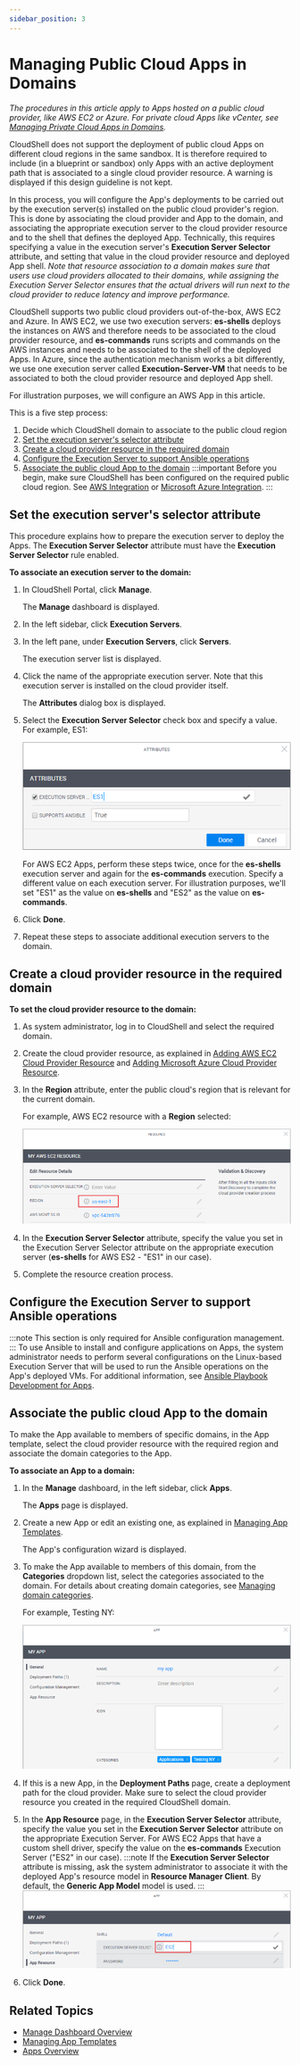 ```yaml
---
sidebar_position: 3
---
```


# Managing Public Cloud Apps in Domains

*The procedures in this article apply to Apps hosted on a public cloud provider, like AWS EC2 or Azure. For private cloud Apps like vCenter, see [Managing Private Cloud Apps in Domains](https://help.quali.com/Online%20Help/0.0/Portal/Content/Admn/Mng-Prvt-Cld-Apps-in-Dmns.htm).*

CloudShell does not support the deployment of public cloud Apps on different cloud regions in the same sandbox. It is therefore required to include (in a blueprint or sandbox) only Apps with an active deployment path that is associated to a single cloud provider resource. A warning is displayed if this design guideline is not kept.

In this process, you will configure the App's deployments to be carried out by the execution server(s) installed on the public cloud provider's region. This is done by associating the cloud provider and App to the domain, and associating the appropriate execution server to the cloud provider resource and to the shell that defines the deployed App. Technically, this requires specifying a value in the execution server's **Execution Server Selector** attribute, and setting that value in the cloud provider resource and deployed App shell. *Note that resource association to a domain makes sure that users use cloud providers allocated to their domains, while assigning the Execution Server Selector ensures that the actual drivers will run next to the cloud provider to reduce latency and improve performance.*

CloudShell supports two public cloud providers out-of-the-box, AWS EC2 and Azure. In AWS EC2, we use two execution servers: **es-shells** deploys the instances on AWS and therefore needs to be associated to the cloud provider resource, and **es-commands** runs scripts and commands on the AWS instances and needs to be associated to the shell of the deployed Apps. In Azure, since the authentication mechanism works a bit differently, we use one execution server called **Execution-Server-VM** that needs to be associated to both the cloud provider resource and deployed App shell.

For illustration purposes, we will configure an AWS App in this article.

This is a five step process:

1. Decide which CloudShell domain to associate to the public cloud region
2. [Set the execution server's selector attribute](https://help.quali.com/Online%20Help/0.0/Portal/Content/Admn/Mng-Pblc-Cld-Apps-in-Dmns.htm?Highlight=Managing%20Public%20Cloud%20Apps%20in%20Domains#Associat)
3. [Create a cloud provider resource in the required domain](https://help.quali.com/Online%20Help/0.0/Portal/Content/Admn/Mng-Pblc-Cld-Apps-in-Dmns.htm?Highlight=Managing%20Public%20Cloud%20Apps%20in%20Domains#Create)
4. [Configure the Execution Server to support Ansible operations](https://help.quali.com/Online%20Help/0.0/Portal/Content/Admn/Mng-Pblc-Cld-Apps-in-Dmns.htm?Highlight=Managing%20Public%20Cloud%20Apps%20in%20Domains#Configur)
5. [Associate the public cloud App to the domain](https://help.quali.com/Online%20Help/0.0/Portal/Content/Admn/Mng-Pblc-Cld-Apps-in-Dmns.htm?Highlight=Managing%20Public%20Cloud%20Apps%20in%20Domains#Associat3)
:::important
Before you begin, make sure CloudShell has been configured on the required public cloud region. See [AWS Integration](https://help.quali.com/Online%20Help/0.0/Portal/Content/Admn/VPC-Ovrv.htm) or [Microsoft Azure Integration](https://help.quali.com/Online%20Help/0.0/Portal/Content/Admn/Azure-VNET-Ovrv.htm).
:::
## Set the execution server's selector attribute

This procedure explains how to prepare the execution server to deploy the Apps. The **Execution Server Selector** attribute must have the **Execution Server Selector** rule enabled.

**To associate an execution server to the domain:**

1. In CloudShell Portal, click **Manage**.
    
    The **Manage** dashboard is displayed.
    
2. In the left sidebar, click **Execution Servers**.
    
3. In the left pane, under **Execution Servers**, click **Servers**.
    
    The execution server list is displayed.
    
4. Click the name of the appropriate execution server. Note that this execution server is installed on the cloud provider itself.
    
    The **Attributes** dialog box is displayed.
    
5. Select the **Execution Server Selector** check box and specify a value. For example, ES1:
    
    ![](/Images/CloudShell-Portal/Manage/AddAttributeOnES.png)
    
    For AWS EC2 Apps, perform these steps twice, once for the **es-shells** execution server and again for the **es-commands** execution. Specify a different value on each execution server. For illustration purposes, we'll set "ES1" as the value on **es-shells** and "ES2" as the value on **es-commands**.
    
6. Click **Done**.
7. Repeat these steps to associate additional execution servers to the domain.

## Create a cloud provider resource in the required domain

**To set the cloud provider resource to the domain:**

1. As system administrator, log in to CloudShell and select the required domain.
2. Create the cloud provider resource, as explained in [Adding AWS EC2 Cloud Provider Resource](https://help.quali.com/Online%20Help/0.0/Portal/Content/CSP/INVN/Add-AWS-EC2-Shell.htm) and [Adding Microsoft Azure Cloud Provider Resource](https://help.quali.com/Online%20Help/0.0/Portal/Content/CSP/INVN/Add-Azure-Shell.htm).
    
3. In the **Region** attribute, enter the public cloud's region that is relevant for the current domain.
    
    For example, AWS EC2 resource with a **Region** selected:
    
    ![](/Images/CloudShell-Portal/Manage/ExecutionServerAppTemplate3.png)
    
4. In the **Execution Server Selector** attribute, specify the value you set in the Execution Server Selector attribute on the appropriate execution server (**es-shells** for AWS ES2 - "ES1" in our case).
5. Complete the resource creation process.

## Configure the Execution Server to support Ansible operations
:::note
This section is only required for Ansible configuration management.
:::
To use Ansible to install and configure applications on Apps, the system administrator needs to perform several configurations on the Linux-based Execution Server that will be used to run the Ansible operations on the App's deployed VMs. For additional information, see [Ansible Playbook Development for Apps](https://help.quali.com/Online%20Help/0.0/Portal/Content/DevGuide/Config-Mng/Ansible.htm).

## Associate the public cloud App to the domain

To make the App available to members of specific domains, in the App template, select the cloud provider resource with the required region and associate the domain categories to the App.

**To associate an App to a domain:**

1. In the **Manage** dashboard, in the left sidebar, click **Apps**.
    
    The **Apps** page is displayed.
    
2. Create a new App or edit an existing one, as explained in [Managing App Templates](https://help.quali.com/Online%20Help/0.0/Portal/Content/CSP/MNG/Mng-Apps.htm).
    
    The App's configuration wizard is displayed.
    
3. To make the App available to members of this domain, from the **Categories** dropdown list, select the categories associated to the domain. For details about creating domain categories, see [Managing domain categories](https://help.quali.com/Online%20Help/0.0/Portal/Content/CSP/MNG/Mng-Blprnt-Ctlg-Ctgs.htm#Managing2).
    
    For example, Testing NY:
    
    ![](/Images/CloudShell-Portal/Manage/ExecutionServerAppTemplate1.png)
    
4. If this is a new App, in the **Deployment Paths** page, create a deployment path for the cloud provider. Make sure to select the cloud provider resource you created in the required CloudShell domain.
5. In the **App Resource** page, in the **Execution Server Selector** attribute, specify the value you set in the **Execution Server Selector** attribute on the appropriate Execution Server. For AWS EC2 Apps that have a custom shell driver, specify the value on the **es-commands** Execution Server ("ES2" in our case).
    :::note
    If the **Execution Server Selector** attribute is missing, ask the system administrator to associate it with the deployed App's resource model in **Resource Manager Client**. By default, the **Generic App Model** model is used.
    :::
    ![](/Images/CloudShell-Portal/Manage/ExecutionServerSelectorAWSAppTemplate.png)
    
6. Click **Done**.

## Related Topics

- [Manage Dashboard Overview](https://help.quali.com/Online%20Help/0.0/Portal/Content/CSP/MNG/Mng-Ovrv.htm)
- [Managing App Templates](https://help.quali.com/Online%20Help/0.0/Portal/Content/CSP/MNG/Mng-Apps.htm)
- [Apps Overview](https://help.quali.com/Online%20Help/0.0/Portal/Content/CSP/LAB-MNG/Features/Apps.htm)
